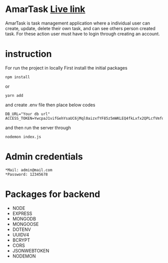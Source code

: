 # AmarTask [Live link](https://codersquad-five.vercel.app)
AmarTask is task management application where a individual user can create, update, delete their own task, and can see others person created task. For these action user must have to login through creating an account.

# instruction
For run the project in locally
First install the initial packages 
```
npm install
```
 or
 ```
 yarn add
```
and create .env file then place below codes
```
DB_URL="Your db url"
ACCESS_TOKEN=YwcpaJ1vifGehYsaUC6jMql0aizxfYF85z5mWKLEQ4fkLxfx2QPLcfVmfdmBOyQGB7JuAJxFsB8aJ3TK0hwUC25xr9MxKHuTGfGt
```
and then run the server through
```
nodemon index.js
```

# Admin credentials

    *Mail: admin@mail.com
    *Password: 12345678


# Packages for backend
* NODE
* EXPRESS
* MONGODB
* MONGOOSE
* DOTENV
* UUIDV4
* BCRYPT
* CORS
* JSONWEBTOKEN
* NODEMON
